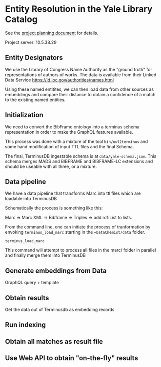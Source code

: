 # Entity Resolution in the Yale Library Catalog

See the [project planning document](https://docs.google.com/document/d/1AmMHoyixGhvvwqIwh97yxw3B94yUBwzn2YTmVewLBXw/edit?usp=sharing) for details.

Project server: 10.5.38.29

## Entity Designators

We use the Library of Congress Name Authority as the "ground
truth" for representations of authors of works. The data is available
from their Linked Data Service
https://id.loc.gov/authorities/names.html

Using these named entitites, we can then load data from other sources
as embeddings and compare their distance to obtain a confidence of a
match to the existing named entities.


## Initialization

We need to convert the BibFrame ontology into a terminus schema
representation in order to make the GraphQL features available.

This process was done with a mixture of the tool `bin/owl2terminus`
and some hand modification of input TTL files and the final Schema.

The final, TerminusDB ingestable schema is at
`data/yale-schema.json`. This schema merges MADS and BIBFRAME and
BIBFRAME-LC extensions and should be useable with all three, or a
mixture.

## Data pipeline

We have a data pipeline that transforms Marc into ttl files which are
loadable into TerminusDB

Schematically the process is something like this:

Marc => Marc XML => Bibframe => Triples => add rdf:List to lists.

From the command line, one can initiate the process of tranformation
by envoking `terminus_load_marc` starting in the `~DataChemist/data`
folder.

```shell
terminus_load_marc
```

This command will attempt to process all files in the marc/ folder in
parallel and finally merge them into TerminusDB

## Generate embeddings from Data

GraphQL query + template

## Obtain results

Get the data out of Terminusdb as embedding records

## Run indexing

## Obtain all matches as result file

## Use Web API to obtain "on-the-fly" results
